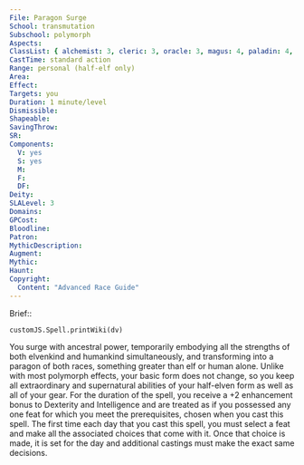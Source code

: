```yaml
---
File: Paragon Surge
School: transmutation
Subschool: polymorph
Aspects: 
ClassList: { alchemist: 3, cleric: 3, oracle: 3, magus: 4, paladin: 4, sorcerer: 3, wizard: 3, witch: 3, medium: 3 }
CastTime: standard action
Range: personal (half-elf only)
Area: 
Effect: 
Targets: you
Duration: 1 minute/level
Dismissible: 
Shapeable: 
SavingThrow: 
SR: 
Components:
  V: yes
  S: yes
  M: 
  F: 
  DF: 
Deity: 
SLALevel: 3
Domains: 
GPCost: 
Bloodline: 
Patron: 
MythicDescription: 
Augment: 
Mythic: 
Haunt: 
Copyright:
  Content: "Advanced Race Guide"
---
```

Brief:: 

```dataviewjs
customJS.Spell.printWiki(dv)
```

You surge with ancestral power, temporarily embodying all the strengths of both elvenkind and humankind simultaneously, and transforming into a paragon of both races, something greater than elf or human alone. Unlike with most polymorph  effects, your basic form does not change, so you keep all extraordinary and supernatural abilities of your half-elven form as well as all of your gear.  For the duration of the spell, you receive a +2 enhancement bonus to Dexterity and Intelligence and are treated as if you possessed any one feat for which you meet the prerequisites, chosen when you cast this spell. The first time each day that you cast this spell, you must select a feat and make all the associated choices that come with it. Once that choice is made, it is set for the day and additional castings must make the exact same decisions.
